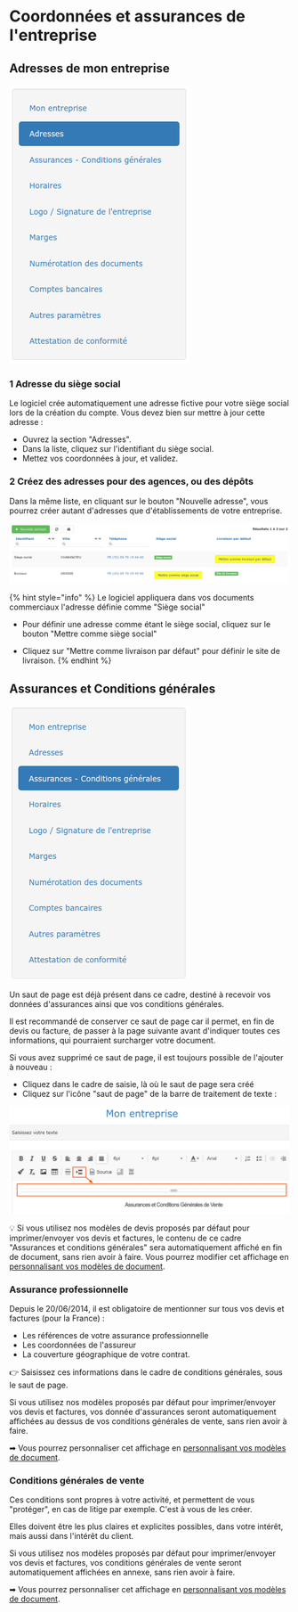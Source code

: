 # Coordonnées et assurances de l'entreprise

## Adresses de mon entreprise

![](../../.gitbook/assets/screenshot-59-.png)

### 

### 1 Adresse du siège social

Le logiciel crée automatiquement une adresse fictive pour votre siège social lors de la création du compte. Vous devez bien sur mettre à jour cette adresse :

* Ouvrez la section "Adresses".
* Dans la liste, cliquez sur l'identifiant du siège social.
* Mettez vos coordonnées à jour, et validez.

### 2 Créez des adresses pour des agences, ou des dépôts

Dans la même liste, en cliquant sur le bouton "Nouvelle adresse", vous pourrez créer autant d'adresses que d'établissements de votre entreprise.

![](../../.gitbook/assets/16.png)

{% hint style="info" %}
Le logiciel appliquera dans vos documents commerciaux l'adresse définie comme "Siège social"

* Pour définir une adresse comme étant le siège social, cliquez sur le bouton "Mettre comme siège social"

* Cliquez sur "Mettre comme livraison par défaut" pour définir le site de livraison.
{% endhint %}



## Assurances et Conditions générales

![](../../.gitbook/assets/screenshot-219-.png)

Un saut de page est déjà présent dans ce cadre, destiné à recevoir vos données d'assurances ainsi que vos conditions générales.

Il est recommandé de conserver ce saut de page car il permet, en fin de devis ou facture, de passer à la page suivante avant d'indiquer toutes ces informations, qui pourraient surcharger votre document.

Si vous avez supprimé ce saut de page, il est toujours possible de l'ajouter à nouveau :

* Cliquez dans le cadre de saisie, là où le saut de page sera créé
* Cliquez sur l'icône "saut de page" de la barre de traitement de texte :

![](../../.gitbook/assets/screenshot-221-.png)

💡 Si vous utilisez nos modèles de devis proposés par défaut pour imprimer/envoyer vos devis et factures, le contenu de ce cadre "Assurances et conditions générales" sera automatiquement affiché en fin de document, sans rien avoir à faire. Vous pourrez modifier cet affichage en [personnalisant vos modèles de document](../../les-plus-du-logiciel/modeles-de-document.md).



### Assurance professionnelle

Depuis le 20/06/2014, il est obligatoire de mentionner sur tous vos devis et factures \(pour la France\) :

* Les références de votre assurance professionnelle
* Les coordonnées de l'assureur
* La couverture géographique de votre contrat.

👉 Saisissez ces informations dans le cadre de conditions générales, sous le saut de page.

Si vous utilisez nos modèles proposés par défaut pour imprimer/envoyer vos devis et factures, vos donnée d'assurances seront automatiquement affichées au dessus de vos conditions générales de vente, sans rien avoir à faire.

➡ Vous pourrez personnaliser cet affichage en [personnalisant vos modèles de document](../../les-plus-du-logiciel/modeles-de-document.md).



### Conditions générales de vente

Ces conditions sont propres à votre activité, et permettent de vous "protéger", en cas de litige par exemple. C'est à vous de les créer.

Elles doivent être les plus claires et explicites possibles, dans votre intérêt, mais aussi dans l'intérêt du client.

Si vous utilisez nos modèles proposés par défaut pour imprimer/envoyer vos devis et factures, vos conditions générales de vente seront automatiquement affichées en annexe, sans rien avoir à faire.

➡ Vous pourrez personnaliser cet affichage en [personnalisant vos modèles de document](../../les-plus-du-logiciel/modeles-de-document.md).

